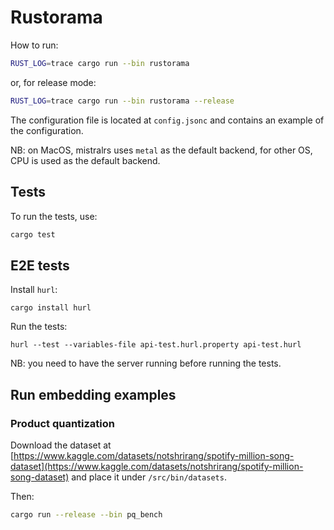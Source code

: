 # Rustorama

How to run:
```bash
RUST_LOG=trace cargo run --bin rustorama
```
or, for release mode:
```bash
RUST_LOG=trace cargo run --bin rustorama --release
```

The configuration file is located at `config.jsonc` and contains an example of the configuration.

NB: on MacOS, mistralrs uses `metal` as the default backend, for other OS, CPU is used as the default backend.

## Tests

To run the tests, use:
```bash
cargo test
```

## E2E tests

Install `hurl`:
```
cargo install hurl
```

Run the tests:
```
hurl --test --variables-file api-test.hurl.property api-test.hurl
```

NB: you need to have the server running before running the tests.


## Run embedding examples

### Product quantization

Download the dataset at [https://www.kaggle.com/datasets/notshrirang/spotify-million-song-dataset](https://www.kaggle.com/datasets/notshrirang/spotify-million-song-dataset) and place it under `/src/bin/datasets`.

Then:

```bash
cargo run --release --bin pq_bench
```
